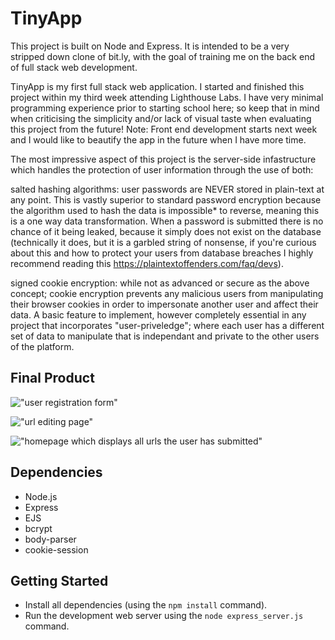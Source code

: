 # TinyApp

This project is built on Node and Express. It is intended to be a very stripped down clone of bit.ly, with the goal of training me on the back end of full stack web development.

TinyApp is my first full stack web application. I started and finished this project within my third week attending Lighthouse Labs. I have very minimal programming experience prior to starting school here; so keep that in mind when criticising the simplicity and/or lack of visual taste when evaluating this project from the future! Note: Front end development starts next week and I would like to beautify the app in the future when I have more time.

The most impressive aspect of this project is the server-side infastructure which handles the protection of user information through the use of both:

salted hashing algorithms: user passwords are NEVER stored in plain-text at any point. This is vastly superior to standard password encryption because the algorithm used to hash the data is impossible* to reverse, meaning this is a one way data transformation. When a password is submitted there is no chance of it being leaked, because it simply does not exist on the database (technically it does, but it is a garbled string of nonsense, if you're curious about this and how to protect your users from database breaches I highly recommend reading this https://plaintextoffenders.com/faq/devs).

signed cookie encryption: while not as advanced or secure as the above concept; cookie encryption prevents any malicious users from manipulating their browser cookies in order to impersonate another user and affect their data. A basic feature to implement, however completely essential in any project that incorporates "user-priveledge"; where each user has a different set of data to manipulate that is independant and private to the other users of the platform.


## Final Product

!["user registration form"](https://github.com/WigglyDonnie/tinyapp/blob/master/docs/registration-form.png?raw=true)

!["url editing page"](https://github.com/WigglyDonnie/tinyapp/blob/master/docs/url-edit.png?raw=true)

!["homepage which displays all urls the user has submitted"](https://github.com/WigglyDonnie/tinyapp/blob/master/docs/urls-homepage.png?raw=true)

## Dependencies

- Node.js
- Express
- EJS
- bcrypt
- body-parser
- cookie-session

## Getting Started

- Install all dependencies (using the `npm install` command).
- Run the development web server using the `node express_server.js` command.
